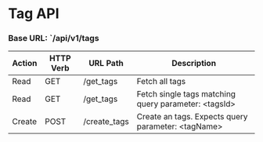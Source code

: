 # Tag API

### Base URL: `/api/v1/tags

| Action | HTTP Verb | URL Path | Description
|---|---|---|---|
| Read | GET | /get_tags | Fetch all tags |
| Read | GET | /get_tags | Fetch single tags matching query parameter: \<tagsId> |
| Create | POST | /create_tags | Create an tags. Expects query parameter: \<tagName>
